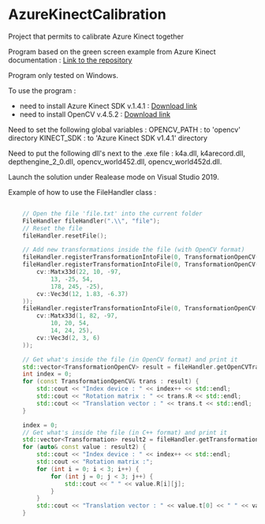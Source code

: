 # AzureKinectCalibration
Project that permits to calibrate Azure Kinect together

Program based on the green screen example from Azure Kinect documentation : [Link to the repository](https://github.com/microsoft/Azure-Kinect-Sensor-SDK/tree/develop/examples/green_screen)

Program only tested on Windows.

To use the program : 
- need to install Azure Kinect SDK v.1.4.1 : [Download link](https://github.com/microsoft/Azure-Kinect-Sensor-SDK/blob/develop/docs/usage.md)
- need to install OpenCV v.4.5.2 : [Download link](https://sourceforge.net/projects/opencvlibrary/files/4.5.2/opencv-4.5.2-vc14_vc15.exe/download)

Need to set the following global variables :
OPENCV_PATH : to 'opencv' directory
KINECT_SDK : to 'Azure Kinect SDK v1.4.1' directory

Need to put the following dll's next to the .exe file :  k4a.dll, k4arecord.dll, depthengine_2_0.dll, opencv_world452.dll, opencv_world452d.dll.

Launch the solution under Realease mode on Visual Studio 2019.

Example of how to use the FileHandler class :

```cpp

    // Open the file 'file.txt' into the current folder
    FileHandler fileHandler(".\\", "file");
    // Reset the file
    fileHandler.resetFile();

    // Add new transformations inside the file (with OpenCV format)
    fileHandler.registerTransformationIntoFile(0, TransformationOpenCV());
    fileHandler.registerTransformationIntoFile(0, TransformationOpenCV(
        cv::Matx33d(22, 10, -97, 
            13, -25, 54, 
            178, 245, -25), 
        cv::Vec3d(12, 1.83, -6.37)
    ));
    fileHandler.registerTransformationIntoFile(0, TransformationOpenCV(
        cv::Matx33d(1, 82, -97,
            10, 20, 54,
            14, 24, 25),
        cv::Vec3d(2, 3, 6)
    ));

    // Get what's inside the file (in OpenCV format) and print it
    std::vector<TransformationOpenCV> result = fileHandler.getOpenCVTransformationsFromFile();
    int index = 0;
    for (const TransformationOpenCV& trans : result) {
        std::cout << "Index device : " << index++ << std::endl;
        std::cout << "Rotation matrix : " << trans.R << std::endl;
        std::cout << "Translation vector : " << trans.t << std::endl;
    }

    index = 0;
    // Get what's inside the file (in C++ format) and print it
    std::vector<Transformation> result2 = fileHandler.getTransformationsFromFile();
    for (auto& const value : result2) {
        std::cout << "Index device : " << index++ << std::endl;
        std::cout << "Rotation matrix :";
        for (int i = 0; i < 3; i++) {
            for (int j = 0; j < 3; j++) {
                std::cout << " " << value.R[i][j];
            }
        }
        std::cout << "Translation vector : " << value.t[0] << " " << value.t[1] << " " << value.t[2] << std::endl;
    }
```